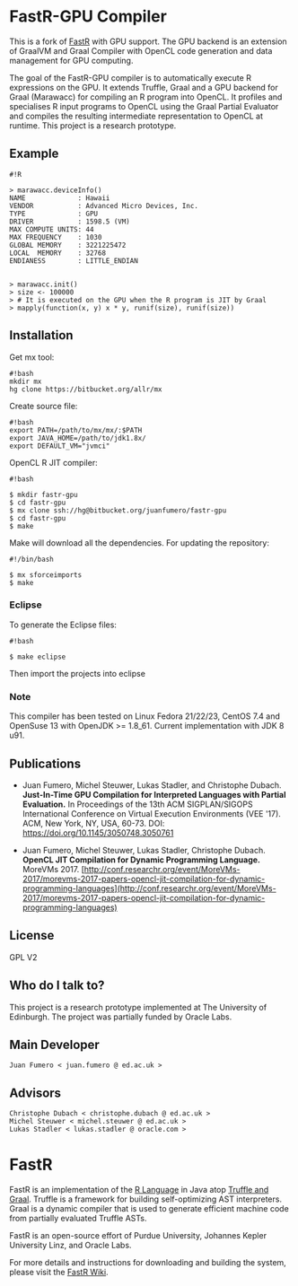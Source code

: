 # FastR-GPU Compiler 

This is a fork of [FastR](https://bitbucket.org/allr/fastr/) with GPU support. 
The GPU backend is an extension of GraalVM and Graal Compiler with OpenCL code generation
and data management for GPU computing. 

The goal of the FastR-GPU compiler is to automatically execute R expressions on the GPU.
It extends Truffle, Graal and a GPU backend for Graal (Marawacc) for compiling an R program
into OpenCL. It profiles and specialises R input programs to OpenCL using the Graal Partial 
Evaluator and compiles the resulting intermediate representation to OpenCL at runtime.
This project is a research prototype. 

## Example


```
#!R

> marawacc.deviceInfo()
NAME             : Hawaii
VENDOR           : Advanced Micro Devices, Inc.
TYPE             : GPU
DRIVER           : 1598.5 (VM)
MAX COMPUTE UNITS: 44
MAX FREQUENCY    : 1030
GLOBAL MEMORY    : 3221225472
LOCAL  MEMORY    : 32768
ENDIANESS        : LITTLE_ENDIAN


> marawacc.init()
> size <- 100000
> # It is executed on the GPU when the R program is JIT by Graal
> mapply(function(x, y) x * y, runif(size), runif(size)) 

```

## Installation

Get mx tool:

```
#!bash
mkdir mx
hg clone https://bitbucket.org/allr/mx

```

Create source file: 

```
#!bash
export PATH=/path/to/mx/mx/:$PATH
export JAVA_HOME=/path/to/jdk1.8x/
export DEFAULT_VM="jvmci"
```


OpenCL R JIT compiler:

```
#!bash

$ mkdir fastr-gpu
$ cd fastr-gpu
$ mx clone ssh://hg@bitbucket.org/juanfumero/fastr-gpu
$ cd fastr-gpu
$ make 
```

Make will download all the dependencies. 
For updating the repository:

```
#!/bin/bash 

$ mx sforceimports
$ make

```

### Eclipse 

To generate the Eclipse files:

```
#!bash

$ make eclipse 

```

Then import the projects into eclipse 

### Note

This compiler has been tested on Linux Fedora 21/22/23, CentOS 7.4 and OpenSuse 13 with OpenJDK >= 1.8_61.
Current implementation with JDK 8 u91.


## Publications 

- Juan Fumero, Michel Steuwer, Lukas Stadler, and Christophe Dubach.  **Just-In-Time GPU Compilation for Interpreted Languages with Partial Evaluation.** In Proceedings of the 13th ACM SIGPLAN/SIGOPS International Conference on Virtual Execution Environments (VEE '17). ACM, New York, NY, USA, 60-73. DOI: https://doi.org/10.1145/3050748.3050761 

- Juan Fumero, Michel Steuwer, Lukas Stadler, Christophe Dubach. **OpenCL JIT Compilation for Dynamic Programming Language.** MoreVMs 2017. [http://conf.researchr.org/event/MoreVMs-2017/morevms-2017-papers-opencl-jit-compilation-for-dynamic-programming-languages](http://conf.researchr.org/event/MoreVMs-2017/morevms-2017-papers-opencl-jit-compilation-for-dynamic-programming-languages)


## License

GPL V2

## Who do I talk to?

This project is a research prototype implemented at The University of Edinburgh. 
The project was partially funded by Oracle Labs.

## Main Developer

    Juan Fumero < juan.fumero @ ed.ac.uk >

## Advisors

    Christophe Dubach < christophe.dubach @ ed.ac.uk >
    Michel Steuwer < michel.steuwer @ ed.ac.uk >
	Lukas Stadler < lukas.stadler @ oracle.com >


# FastR

FastR is an implementation of the [R Language](http://www.r-project.org/) in Java atop [Truffle and Graal](http://openjdk.java.net/projects/graal/).
Truffle is a framework for building self-optimizing AST interpreters.
Graal is a dynamic compiler that is used to generate efficient machine code from partially evaluated Truffle ASTs.

FastR is an open-source effort of Purdue University, Johannes Kepler University Linz, and Oracle Labs.

For more details and instructions for downloading and building the system, please visit the [FastR Wiki](https://bitbucket.org/allr/fastr/wiki/Home).
